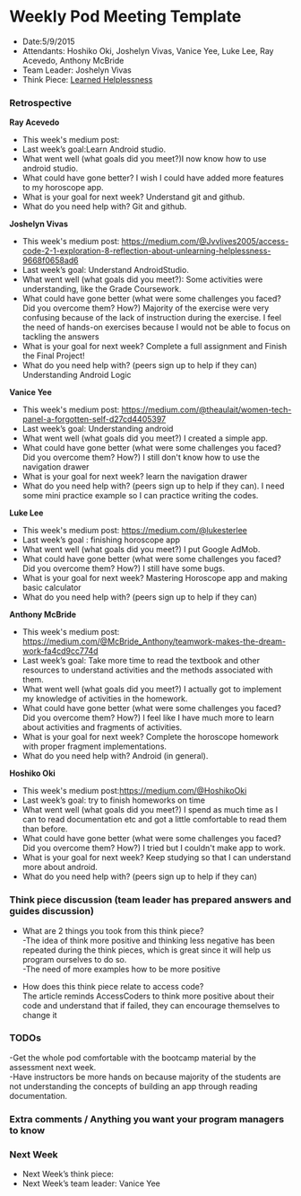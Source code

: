 # Weekly Pod Meeting Template

* Date:5/9/2015
* Attendants: Hoshiko Oki, Joshelyn Vivas, Vanice Yee, Luke Lee, Ray Acevedo, Anthony McBride
* Team Leader: Joshelyn Vivas 
* Think Piece:  [Learned Helplessness](<http://braythwayt.com/2015/01/20/learned-helplessness.html>)

### Retrospective

**Ray Acevedo**

* This week's medium post:
* Last week’s goal:Learn Android studio.
* What went well (what goals did you meet?)I now know how to use android studio.
* What could have gone better? I wish I could have added more features to my horoscope app.
* What is your goal for next week? Understand git and github.
* What do you need help with? Git and github.

**Joshelyn Vivas**

* This week's medium post: https://medium.com/@Jvvlives2005/access-code-2-1-exploration-8-reflection-about-unlearning-helplessness-9668f0658ad6
* Last week’s goal: Understand AndroidStudio.
* What went well (what goals did you meet?): Some activities were understanding, like the Grade Coursework.
* What could have gone better (what were some challenges you faced? Did you overcome them? How?) Majority of the exercise were very confusing because of the lack of instruction during the exercise. 
I feel the need of hands-on exercises because I would not be able to focus on tackling the answers
* What is your goal for next week? Complete a full assignment and Finish the Final Project!
* What do you need help with? (peers sign up to help if they can) Understanding Android Logic

**Vanice Yee**

* This week's medium post: https://medium.com/@theaulait/women-tech-panel-a-forgotten-self-d27cd4405397
* Last week’s goal: Understanding android
* What went well (what goals did you meet?) I created a simple app. 
* What could have gone better (what were some challenges you faced? Did you overcome them? How?) I still don't know how to use the navigation drawer
* What is your goal for next week? learn the navigation drawer
* What do you need help with? (peers sign up to help if they can). I need some mini practice example so I can practice writing the codes. 

**Luke Lee**

* This week's medium post: https://medium.com/@lukesterlee
* Last week’s goal : finishing horoscope app
* What went well (what goals did you meet?) I put Google AdMob.
* What could have gone better (what were some challenges you faced? Did you overcome them? How?) I still have some bugs.
* What is your goal for next week? Mastering Horoscope app and making basic calculator
* What do you need help with? (peers sign up to help if they can)

**Anthony McBride**

* This week's medium post: https://medium.com/@McBride_Anthony/teamwork-makes-the-dream-work-fa4cd9cc774d
* Last week’s goal: Take more time to read the textbook and other resources to understand activities and the methods associated with them.
* What went well (what goals did you meet?) I actually got to implement my knowledge of activities in the homework.
* What could have gone better (what were some challenges you faced? Did you overcome them? How?) I feel like I have much more to learn about activities and fragments of activities.
* What is your goal for next week? Complete the horoscope homework with proper fragment implementations.
* What do you need help with? Android (in general).

**Hoshiko Oki**

* This week's medium post:https://medium.com/@HoshikoOki
* Last week’s goal: try to finish homeworks on time
* What went well (what goals did you meet?) I spend as much time as I can to read documentation etc and got a little comfortable to read them than before.
* What could have gone better (what were some challenges you faced? Did you overcome them? How?)  I tried but I couldn't make app to work.  
* What is your goal for next week? Keep studying so that I can understand more about android.
* What do you need help with? (peers sign up to help if they can)

### Think piece discussion (team leader has prepared answers and guides discussion)

* What are 2 things you took from this think piece?<br>
-The idea of think more positive and thinking less negative has been repeated during the think pieces, which is great since it will help us program ourselves to do so. <br>
-The need of more examples how to be more positive

* How does this think piece relate to access code? <br>
The article reminds AccessCoders to think more positive about their code and understand that if failed, they can encourage themselves to change it

### TODOs

-Get the whole pod comfortable with the bootcamp material by the assessment next week. <br>
-Have instructors be more hands on because majority of the students are not understanding the concepts of building an app through reading documentation. 

### Extra comments / Anything you want your program managers to know

### Next Week

* Next Week’s think piece:
* Next Week’s team leader: Vanice Yee

